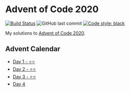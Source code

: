 # Advent of Code 2020

[![Build Status](https://img.shields.io/endpoint.svg?url=https%3A%2F%2Factions-badge.atrox.dev%2Fmichaeltinsley%2F2020-advent-of-code%2Fbadge%3Fref%3Dmain&style=popout)](https://actions-badge.atrox.dev/michaeltinsley/2020-advent-of-code/goto?ref=main)
![GitHub last commit](https://img.shields.io/github/last-commit/michaeltinsley/2020-advent-of-code)
[![Code style: black](https://img.shields.io/badge/code%20style-black-000000.svg)](https://github.com/psf/black)

My solutions to [Advent of Code 2020](https://adventofcode.com/2020).

## Advent Calendar

- [Day 1 - :star::star:](./01-Report-Repair)
- [Day 2 - :star::star:](./02-Password-Philosophy)
- [Day 3 - :star::star:](./03-Toboggan-Trajectory)
- [Day 4](./04-Passport-Processing)
